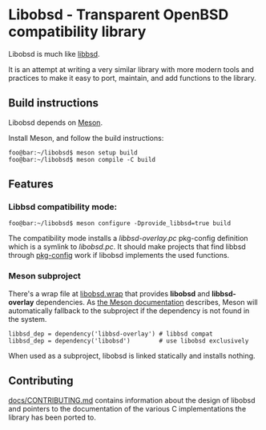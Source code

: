 <!--
Copyright (c) 2022 Guilherme Janczak <guilherme.janczak@yandex.com>

Permission to use, copy, modify, and distribute this software for any
purpose with or without fee is hereby granted, provided that the above
copyright notice and this permission notice appear in all copies.

THE SOFTWARE IS PROVIDED "AS IS" AND THE AUTHOR DISCLAIMS ALL WARRANTIES
WITH REGARD TO THIS SOFTWARE INCLUDING ALL IMPLIED WARRANTIES OF
MERCHANTABILITY AND FITNESS. IN NO EVENT SHALL THE AUTHOR BE LIABLE FOR
ANY SPECIAL, DIRECT, INDIRECT, OR CONSEQUENTIAL DAMAGES OR ANY DAMAGES
WHATSOEVER RESULTING FROM LOSS OF USE, DATA OR PROFITS, WHETHER IN AN
ACTION OF CONTRACT, NEGLIGENCE OR OTHER TORTIOUS ACTION, ARISING OUT OF
OR IN CONNECTION WITH THE USE OR PERFORMANCE OF THIS SOFTWARE.
-->

# Libobsd - Transparent OpenBSD compatibility library
Libobsd is much like [libbsd](https://libbsd.freedesktop.org/wiki/).

It is an attempt at writing a very similar library with more modern tools and
practices to make it easy to port, maintain, and add functions to the library.

## Build instructions
Libobsd depends on [Meson](https://mesonbuild.com/).

Install Meson, and follow the build instructions:
```console
foo@bar:~/libobsd$ meson setup build
foo@bar:~/libobsd$ meson compile -C build
```

## Features
### Libbsd compatibility mode:
```console
foo@bar:~/libobsd$ meson configure -Dprovide_libbsd=true build
```
The compatibility mode installs a _libbsd-overlay.pc_ pkg-config definition
which is a symlink to _libobsd.pc_. It should make projects that find libbsd
through
[pkg-config](https://www.freedesktop.org/wiki/Software/pkg-config/) work if
libobsd implements the used functions.

### Meson subproject
There's a wrap file at [libobsd.wrap](libobsd.wrap) that provides **libobsd**
and **libbsd-overlay** dependencies.
As
[the Meson documentation](https://mesonbuild.com/Wrap-dependency-system-manual.html#provide-section)
describes, Meson will automatically fallback to the subproject if the dependency
is not found in the system.
```meson
libbsd_dep = dependency('libbsd-overlay') # libbsd compat
libbsd_dep = dependency('libobsd')        # use libobsd exclusively
```
When used as a subproject, libobsd is linked statically and installs nothing.

## Contributing
[docs/CONTRIBUTING.md](docs/CONTRIBUTING.md) contains information about the
design of libobsd and pointers to the documentation of the various C
implementations the library has been ported to.
